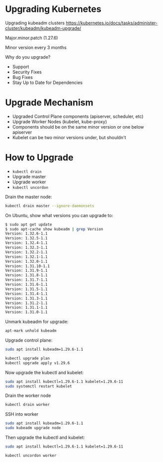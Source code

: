 # Upgrading Kubernetes

Upgrading kubeadm clusters
https://kubernetes.io/docs/tasks/administer-cluster/kubeadm/kubeadm-upgrade/

Major.minor.patch (1.27.6)

Minor version every 3 months

Why do you upgrade?
- Support
- Security Fixes
- Bug Fixes
- Stay Up to Date for Dependencies

# Upgrade Mechanism

- Upgraded Control Plane components (apiserver, scheduler, etc)
- Upgrade Worker Nodes (kubelet, kube-proxy)
- Components should be on the same minor version or one below apiserver
- Kubelet can be two minor versions under, but shouldn't

# How to Upgrade

- `kubectl drain`
- Upgrade master
- Upgrade worker
- `kubectl uncordon`

Drain the master node:

```sh
kubectl drain master --ignore-daemonsets
```

On Ubuntu, show what versions you can upgrade to:

```sh
$ sudo apt get update
$ sudo apt-cache show kubeadm | grep Version
Version: 1.32.6-1.1
Version: 1.32.5-1.1
Version: 1.32.4-1.1
Version: 1.32.3-1.1
Version: 1.32.2-1.1
Version: 1.32.1-1.1
Version: 1.32.0-1.1
Version: 1.31.10-1.1
Version: 1.31.9-1.1
Version: 1.31.8-1.1
Version: 1.31.7-1.1
Version: 1.31.6-1.1
Version: 1.31.5-1.1
Version: 1.31.4-1.1
Version: 1.31.3-1.1
Version: 1.31.2-1.1
Version: 1.31.1-1.1
Version: 1.31.0-1.1
```

Unmark kubeadm for upgrade:

```sh
apt-mark unhold kubeadm
```

Upgrade control plane:

```sh
sudo apt install kubeadm=1.29.6-1.1
```

```sh
kubectl upgrade plan
kubectl upgrade apply v1.29.6
```

Now upgrade the kubectl and kubelet:

```sh
sudo apt install kubectl=1.29.6-1.1 kubelet=1.29.6-11
sudo systemctl restart kubelet
```

Drain the worker node

```sh
kubectl drain worker
```

SSH into worker

```sh
sudo apt install kubeadm=1.29.6-1.1
sudo kubeadm upgrade node
```
Then upgrade the kubectl and kubelet:

```sh
sudo apt install kubectl=1.29.6-1.1 kubelet=1.29.6-11
```

```sh
kubectl uncordon worker
```
